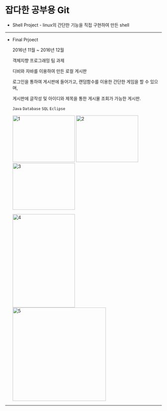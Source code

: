 # **잡다한 공부용 Git**
- Shell Project - linux의 간단한 기능을 직접 구현하여 만든 shell

------

- Final Prjoect

  2016년 11월 ~ 2016년 12월

  객체지향 프로그래밍 팀 과제

  디비와 자바를 이용하여 만든 로컬 게시판 

  로그인을 통하여 게시판에 들어가고, 랜덤함수를 이용한 간단한 게임을 할 수 있으며, 

  게시판에 글작성 및 아이디와 제목을 통한 게시물 조회가 가능한 게시판. 

  `Java` `Database` `SQL` `Eclipse`

  <img height ="150" width="200" alt="1" src="https://user-images.githubusercontent.com/52276038/79202480-a6533b00-7e74-11ea-830e-5b05b85df82d.png">  <img height ="150"  width="200" alt="2" src="https://user-images.githubusercontent.com/52276038/79202490-a81cfe80-7e74-11ea-9fe0-988c5d2fdab2.png">  <img height ="150" width="200" alt="3" src="https://user-images.githubusercontent.com/52276038/79202498-aa7f5880-7e74-11ea-9873-b30dee1b67d5.png">

  <img height ="300" width="200" alt="4" src="https://user-images.githubusercontent.com/52276038/79202504-ac491c00-7e74-11ea-9cad-a4c3b928763d.png">  <img height ="300" width="300" alt="5" src="https://user-images.githubusercontent.com/52276038/79202507-ace1b280-7e74-11ea-8cce-e1e650b3d0fb.png">

------